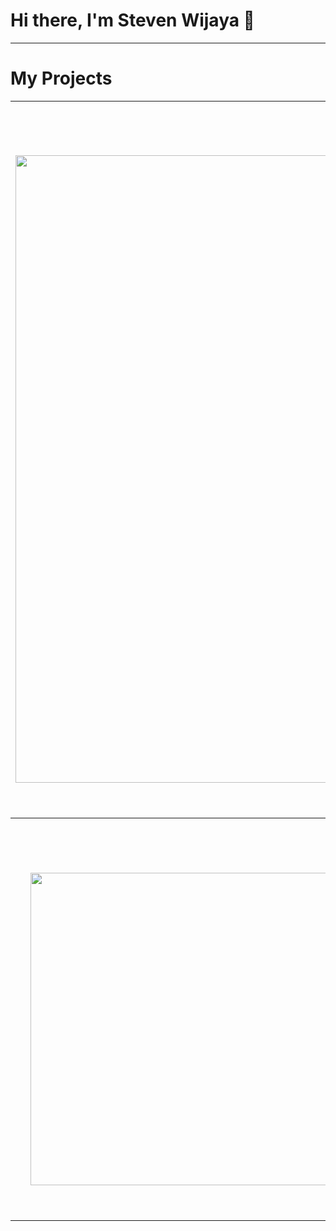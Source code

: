 # Hi there, I'm Steven Wijaya 👋
---
# My Projects
<thread>
  <table width="100%"j>
    <tr>
      <th width="50%" height="400" valign="top"><h2><a href="itch not yet">Into The Woods</a></h2>
        <img width="1648" height="1004" alt="tilteIntotheWoodsVer2" src="https://github.com/user-attachments/assets/ef82f88e-1c53-4db0-a7bd-0675477093a5"/>
        <p>Yapping the yap yappy bla bla game very good amazing</p>
      </th>
      <th width="50%" height="400" valign="top"><h2><a href="https://steven111105.itch.io/structor">Structor</a></h2>
        <img width="1640" height="393" alt="Ie9_Ve" src="https://github.com/user-attachments/assets/2071763e-3804-45ee-ba17-01b417498cbf" />
        <p>Yapping the yap yappy bla bla game very good amazing</p>
      </th>
    </tr>
    <tr>
      <th width="50%" height="400" valign="top"><h2><a href="https://steven111105.itch.io/spacebun" >SpaceBun</a></h2>
        <img width="1600" height="500" alt="69LXc0" src="https://github.com/user-attachments/assets/e1312f43-de87-49d1-9f42-37d16ad98602" />
        <p>Yapping the yap yappy bla bla game very good amazing</p>
      </th>
      <th width="50%" height="400" valign="top"><h2><a href="https://steven111105.itch.io/magic-magistry">Magic Magistry</a></h2>
        <img width="315" height="250" alt="HtUebP" src="https://github.com/user-attachments/assets/dc7a1837-766e-49de-982e-88c3b77bdf52" />
        <p>Yapping the yap yappy bla bla game very good amazing</p>
      </th>
    </tr>
  </table>
</thread>


<!--
**Steven111105/Steven111105** is a ✨ _special_ ✨ repository because its `README.md` (this file) appears on your GitHub profile.

Here are some ideas to get you started:

- 🔭 I’m currently working on ...
- 🌱 I’m currently learning ...
- 👯 I’m looking to collaborate on ...
- 🤔 I’m looking for help with ...
- 💬 Ask me about ...
- 📫 How to reach me: ...
- 😄 Pronouns: ...
- ⚡ Fun fact: ...
-->
